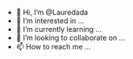 - 👋 Hi, I’m @Lauredada
- 👀 I’m interested in ...
- 🌱 I’m currently learning ...
- 💞️ I’m looking to collaborate on ...
- 📫 How to reach me ...

<!---
Lauredada/Lauredada is a ✨ special ✨ repository because its `README.md` (this file) appears on your GitHub profile.
You can click the Preview link to take a look at your changes.
--->

